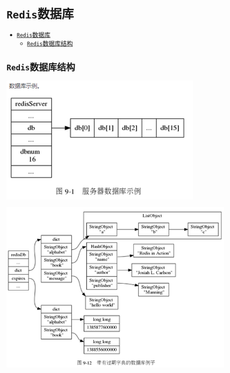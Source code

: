 # ```Redis```数据库

- [```Redis```数据库](#redis数据库)
  - [```Redis```数据库结构](#redis数据库结构)

## ```Redis```数据库结构

  ![数据库服务器结构](https://github.com/gongluck/images/blob/main/redis/数据库服务器结构.png)

  ![数据库结构](https://github.com/gongluck/images/blob/main/redis/数据库结构.png)
